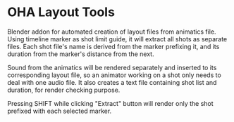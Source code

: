 OHA Layout Tools
================

Blender addon for automated creation of layout files from animatics file. Using timeline marker as shot limit guide, it will extract all shots as separate files. Each shot file's name is derived from the marker prefixing it, and its duration from the marker's distance from the next.

Sound from the animatics will be rendered separately and inserted to its corresponding layout file, so an animator working on a shot only needs to deal with one audio file. It also creates a text file containing shot list and duration, for render checking purpose.

Pressing SHIFT while clicking "Extract" button will render only the shot prefixed with each selected marker.
